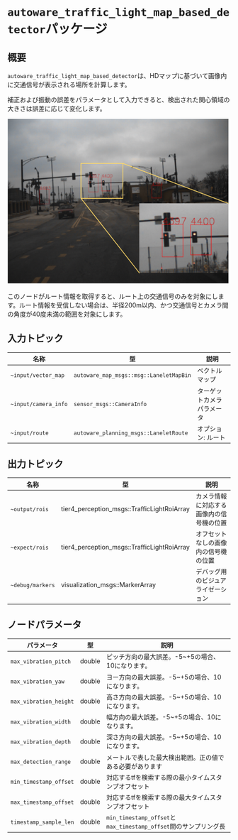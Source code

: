 # `autoware_traffic_light_map_based_detector`パッケージ

## 概要

`autoware_traffic_light_map_based_detector`は、HDマップに基づいて画像内に交通信号が表示される場所を計算します。

補正および振動の誤差をパラメータとして入力できると、検出された関心領域の大きさは誤差に応じて変化します。

![traffic_light_map_based_detector_result](./docs/traffic_light_map_based_detector_result.svg)

このノードがルート情報を取得すると、ルート上の交通信号のみを対象にします。ルート情報を受信しない場合は、半径200m以内、かつ交通信号とカメラ間の角度が40度未満の範囲を対象にします。

## 入力トピック

| 名称 | 型 | 説明 |
|---|---|---|
| `~input/vector_map` | `autoware_map_msgs::msg::LaneletMapBin` | ベクトルマップ |
| `~input/camera_info` | `sensor_msgs::CameraInfo` | ターゲットカメラパラメータ |
| `~input/route` | `autoware_planning_msgs::LaneletRoute` | オプション: ルート |

## 出力トピック

| 名称 | 型 | 説明 |
|---|---|---|
| `~output/rois` | tier4_perception_msgs::TrafficLightRoiArray | カメラ情報に対応する画像内の信号機の位置 |
| `~expect/rois` | tier4_perception_msgs::TrafficLightRoiArray | オフセットなしの画像内の信号機の位置 |
| `~debug/markers` | visualization_msgs::MarkerArray | デバッグ用のビジュアライゼーション |

## ノードパラメータ

| パラメータ                      | 型   | 説明                                                               |
| ------------------------------ | ------ | ------------------------------------------------------------------- |
| `max_vibration_pitch`          | double | ピッチ方向の最大誤差。-5~+5の場合、10になります。            |
| `max_vibration_yaw`            | double | ヨー方向の最大誤差。-5~+5の場合、10になります。              |
| `max_vibration_height`         | double | 高さ方向の最大誤差。-5~+5の場合、10になります。           |
| `max_vibration_width`          | double | 幅方向の最大誤差。-5~+5の場合、10になります。            |
| `max_vibration_depth`          | double | 深さ方向の最大誤差。-5~+5の場合、10になります。            |
| `max_detection_range`          | double | メートルで表した最大検出範囲。正の値である必要があります                   |
| `min_timestamp_offset`         | double | 対応するtfを検索する際の最小タイムスタンプオフセット          |
| `max_timestamp_offset`         | double | 対応するtfを検索する際の最大タイムスタンプオフセット          |
| `timestamp_sample_len`         | double | `min_timestamp_offset`と`max_timestamp_offset`間のサンプリング長 |

